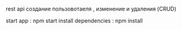 rest api создание пользовотаеля , изменение и удаления (CRUD)

start app : npm start
install dependencies : npm install 
